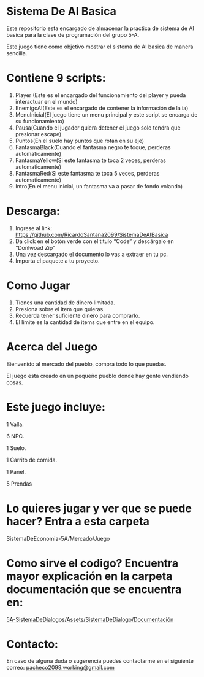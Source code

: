 # Sistema De AI Basica
Este repositorio esta encargado de almacenar la practica de sistema de AI basica para la clase de programación del grupo 5-A.


Este juego tiene como objetivo mostrar el sistema de AI basica de manera sencilla.


# Contiene 9 scripts:
1. Player (Este es el encargado del funcionamiento del player y pueda interactuar en el mundo)
2. EnemigoAI(Este es el encargado de contener la información de la ia)
3. MenuInicial(El juego tiene un menu principal y este script se encarga de su funcionamiento)
4. Pausa(Cuando el jugador quiera detener el juego solo tendra que presionar escape)
5. Puntos(En el suelo hay puntos que rotan en su eje)
6. FantasmaBlack(Cuando el fantasma negro te toque, perderas automaticamente)
7. FantasmaYellow(Si este fantasma te toca 2 veces, perderas automaticamente)
8. FantasmaRed(Si este fantasma te toca 5 veces, perderas automaticamente)
9. Intro(En el menu inicial, un fantasma va a pasar de fondo volando)

# Descarga:
1. Ingrese al link: https://github.com/RicardoSantana2099/SistemaDeAIBasica
2. Da click en el botón verde con el titulo “Code” y descárgalo en “Donlwoad Zip”
3. Una vez descargado el documento lo vas a extraer en tu pc.
4. Importa el paquete a tu proyecto.


# Como Jugar
1. Tienes una cantidad de dinero limitada.
2. Presiona sobre el item que quieras.
3. Recuerda tener suficiente dinero para comprarlo.
4. El limite es la cantidad de items que entre en el equipo.

# Acerca del Juego

Bienvenido al mercado del pueblo, compra todo lo que puedas.

El juego esta creado en un pequeño pueblo donde hay gente vendiendo cosas.

# Este juego incluye:

1 Valla.

6 NPC.

1 Suelo.

1 Carrito de comida.

1 Panel.

5 Prendas

# Lo quieres jugar y ver que se puede hacer? Entra a esta carpeta

SistemaDeEconomia-5A/Mercado/Juego


# Como sirve el codigo? Encuentra mayor explicación en la carpeta documentación que se encuentra en: 

[5A-SistemaDeDialogos/Assets/SistemaDeDialogo/Documentación](https://github.com/RicardoSantana2099/SistemaDeEconomia-5A/tree/main/Mercado/Assets/SistemaDeEconomia/Documentaci%C3%B3)


# Contacto:

En caso de alguna duda o sugerencia puedes contactarme en el siguiente correo:
pacheco2099.working@gmail.com


